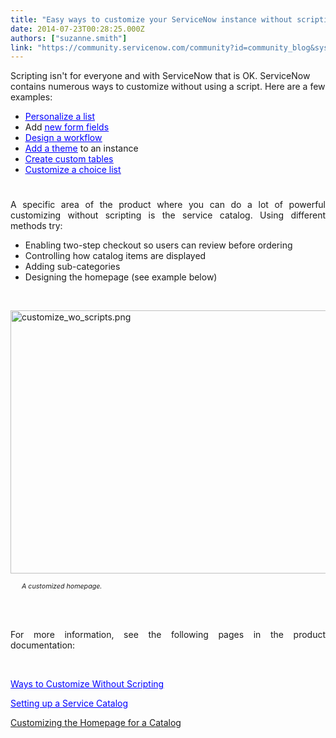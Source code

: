 ```yaml
---
title: "Easy ways to customize your ServiceNow instance without scripting"
date: 2014-07-23T00:28:25.000Z
authors: ["suzanne.smith"]
link: "https://community.servicenow.com/community?id=community_blog&sys_id=fffde62ddbd0dbc01dcaf3231f9619de"
---
```

<p>Scripting isn't for everyone and with ServiceNow that is OK. ServiceNow contains numerous ways to customize without using a script. Here are a few examples:</p><ul><li style="text-align: justify;"><span style="text-decoration: underline;"><a class="jive-link-external-small" href="http://wiki.servicenow.com/index.php?title=Personalizing_Lists" rel="nofollow" target="_blank"><span style="color: #0000ff; text-decoration: underline;">Personalize a list</span></a></span></li><li style="text-align: justify;">Add <span style="text-decoration: underline;"><a class="jive-link-external-small" href="http://wiki.servicenow.com/index.php?title=Creating_New_Fields" rel="nofollow" target="_blank"><span style="color: #0000ff; text-decoration: underline;">new form fields</span></a></span></li><li style="text-align: justify;"><span style="text-decoration: underline;"><a class="jive-link-external-small" href="http://wiki.servicenow.com/index.php?title=Creating_a_Workflow" rel="nofollow" target="_blank"><span style="color: #0000ff; text-decoration: underline;">Design a workflow</span></a></span></li><li style="text-align: justify;"><span style="text-decoration: underline;"><a class="jive-link-external-small" href="http://wiki.servicenow.com/index.php?title=Theming_an_Instance" rel="nofollow" target="_blank"><span style="color: #0000ff; text-decoration: underline;">Add a theme</span></a></span> to an instance</li><li style="text-align: justify;"><span style="text-decoration: underline;"><a class="jive-link-external-small" href="http://wiki.servicenow.com/index.php?title=Creating_a_Custom_Table" rel="nofollow" target="_blank"><span style="color: #0000ff; text-decoration: underline;">Create custom tables</span></a></span></li><li style="text-align: justify;"><span style="text-decoration: underline;"><a class="jive-link-external-small" href="http://wiki.servicenow.com/index.php?title=Customizing_Choice_List_Options" rel="nofollow" target="_blank"><span style="color: #0000ff; text-decoration: underline;">Customize a choice list</span></a></span></li></ul><p style="min-height: 8pt; height: 8pt; padding: 0px; text-align: justify;">  </p><p style="text-align: justify;">A specific area of the product where you can do a lot of powerful customizing without scripting is the service catalog. Using different methods try:</p><ul><li style="text-align: justify;"><span style="text-align: justify;">Enabling two-step checkout so users can review before ordering</span></li><li style="text-align: justify;"><span style="text-align: justify;">Controlling how catalog items are displayed</span></li><li style="text-align: justify;"><span style="text-align: justify;">Adding sub-categories</span></li><li style="text-align: justify;"><span style="text-align: justify;">Designing the homepage (see example below)</span></li></ul><p style="text-align: justify;"><span style="text-align: justify;"><br/></span></p><p style="text-align: justify;"><span style="text-align: justify;"><a _jive_internal="true" href="/servlet/JiveServlet/showImage/38-3262-11962/customize_wo_scripts.png"><img  alt="customize_wo_scripts.png" class="image-1 jive-image" height="442" src="84aad0cedb1c9704ed6af3231f9619c1.iix" style="width: 620px; height: 421px;" width="651"/></a></span></p><p style="text-align: justify;"><span style="text-align: justify;"><span style="font-size: 8pt;"><em>       A customized homepage.</em></span><br/><br/></span></p><p style="text-align: justify;"><span style="text-align: justify;"><br/></span></p><p style="text-align: justify;">For more information, see the following pages in the product documentation:</p><p style="text-align: justify;"><span style="text-align: justify;"><br/></span></p><p style="text-align: justify;"><span style="text-align: justify; text-decoration: underline;"><a class="jive-link-external-small" href="http://wiki.servicenow.com/index.php?title=Ways_to_Customize_Without_Scripting" rel="nofollow" target="_blank"><span style="color: #0000ff; text-decoration: underline;">Ways to Customize Without Scripting</span></a></span></p><p style="text-align: justify;"><span style="text-align: justify; text-decoration: underline;"><a class="jive-link-external-small" href="http://wiki.servicenow.com/index.php?title=Service_Catalog_Management#Setting_Up_a_Service_Catalog" rel="nofollow" target="_blank"><span style="color: #0000ff; text-decoration: underline;">Setting up a Service Catalog</span></a></span></p><p style="text-align: justify;"><span style="text-align: justify; text-decoration: underline;"><span style="text-decoration: underline;"><a title="k-external-small" class="jive-link-external-small" href="http://wiki.servicenow.com/index.php?title=Managing_the_Homepage_for_a_Catalog#Customizing_the_Homepage_for_a_Catalog" rel="nofollow" target="_blank">Customizing the Homepage for a Catalog</a></span></span></p>